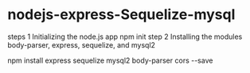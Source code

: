 # nodejs-express-Sequelize-mysql
steps 1  Initializing the node.js app 
   npm init
step  2  Installing the modules body-parser, express, sequelize, and mysql2

 npm install express sequelize mysql2 body-parser cors --save 